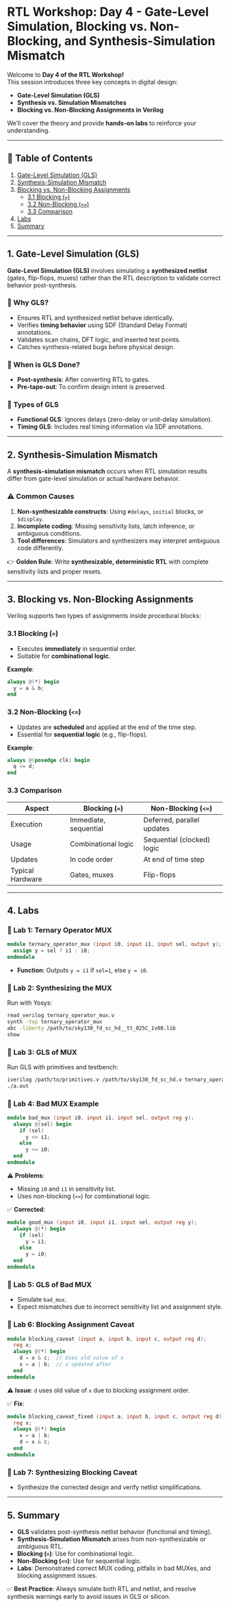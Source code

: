 # RTL Workshop: Day 4 - Gate-Level Simulation, Blocking vs. Non-Blocking, and Synthesis-Simulation Mismatch

Welcome to **Day 4 of the RTL Workshop!**  
This session introduces three key concepts in digital design:

- **Gate-Level Simulation (GLS)**  
- **Synthesis vs. Simulation Mismatches**  
- **Blocking vs. Non-Blocking Assignments in Verilog**  

We’ll cover the theory and provide **hands-on labs** to reinforce your understanding.

---

## 📑 Table of Contents
1. [Gate-Level Simulation (GLS)](#1-gate-level-simulation-gls)  
2. [Synthesis-Simulation Mismatch](#2-synthesis-simulation-mismatch)  
3. [Blocking vs. Non-Blocking Assignments](#3-blocking-vs-non-blocking-assignments)  
   - [3.1 Blocking (`=`)](#31-blocking)  
   - [3.2 Non-Blocking (`<=`)](#32-non-blocking)  
   - [3.3 Comparison](#33-comparison)  
4. [Labs](#4-labs)  
5. [Summary](#5-summary)  

---

## 1. Gate-Level Simulation (GLS)

**Gate-Level Simulation (GLS)** involves simulating a **synthesized netlist** (gates, flip-flops, muxes) rather than the RTL description to validate correct behavior post-synthesis.

### 🔹 Why GLS?
- Ensures RTL and synthesized netlist behave identically.  
- Verifies **timing behavior** using SDF (Standard Delay Format) annotations.  
- Validates scan chains, DFT logic, and inserted test points.  
- Catches synthesis-related bugs before physical design.  

### 🔹 When is GLS Done?
- **Post-synthesis**: After converting RTL to gates.  
- **Pre-tape-out**: To confirm design intent is preserved.  

### 🔹 Types of GLS
- **Functional GLS**: Ignores delays (zero-delay or unit-delay simulation).  
- **Timing GLS**: Includes real timing information via SDF annotations.  

---

## 2. Synthesis-Simulation Mismatch

A **synthesis-simulation mismatch** occurs when RTL simulation results differ from gate-level simulation or actual hardware behavior.

### ⚠️ Common Causes
1. **Non-synthesizable constructs**: Using `#delays`, `initial` blocks, or `$display`.  
2. **Incomplete coding**: Missing sensitivity lists, latch inference, or ambiguous conditions.  
3. **Tool differences**: Simulators and synthesizers may interpret ambiguous code differently.  

👉 **Golden Rule**: Write **synthesizable, deterministic RTL** with complete sensitivity lists and proper resets.

---

## 3. Blocking vs. Non-Blocking Assignments

Verilog supports two types of assignments inside procedural blocks:

### 3.1 Blocking (`=`)
- Executes **immediately** in sequential order.  
- Suitable for **combinational logic**.  

**Example**:
```verilog
always @(*) begin
  y = a & b;
end
```

### 3.2 Non-Blocking (`<=`)
- Updates are **scheduled** and applied at the end of the time step.  
- Essential for **sequential logic** (e.g., flip-flops).  

**Example**:
```verilog
always @(posedge clk) begin
  q <= d;
end
```

### 3.3 Comparison
| Aspect            | Blocking (`=`)               | Non-Blocking (`<=`)         |
|-------------------|-----------------------------|-----------------------------|
| Execution         | Immediate, sequential       | Deferred, parallel updates  |
| Usage             | Combinational logic         | Sequential (clocked) logic  |
| Updates           | In code order               | At end of time step         |
| Typical Hardware  | Gates, muxes                | Flip-flops                  |

---

## 4. Labs

### 🔹 Lab 1: Ternary Operator MUX
```verilog
module ternary_operator_mux (input i0, input i1, input sel, output y);
  assign y = sel ? i1 : i0;
endmodule
```
- **Function**: Outputs `y = i1` if `sel=1`, else `y = i0`.

### 🔹 Lab 2: Synthesizing the MUX
Run with Yosys:
```bash
read_verilog ternary_operator_mux.v
synth -top ternary_operator_mux
abc -liberty /path/to/sky130_fd_sc_hd__tt_025C_1v80.lib
show
```

### 🔹 Lab 3: GLS of MUX
Run GLS with primitives and testbench:
```bash
iverilog /path/to/primitives.v /path/to/sky130_fd_sc_hd.v ternary_operator_mux.v tb_mux.v
./a.out
```

### 🔹 Lab 4: Bad MUX Example
```verilog
module bad_mux (input i0, input i1, input sel, output reg y);
  always @(sel) begin
    if (sel)
      y <= i1;
    else
      y <= i0;
  end
endmodule
```
⚠️ **Problems**:
- Missing `i0` and `i1` in sensitivity list.  
- Uses non-blocking (`<=`) for combinational logic.  

✅ **Corrected**:
```verilog
module good_mux (input i0, input i1, input sel, output reg y);
  always @(*) begin
    if (sel)
      y = i1;
    else
      y = i0;
  end
endmodule
```

### 🔹 Lab 5: GLS of Bad MUX
- Simulate `bad_mux`.  
- Expect mismatches due to incorrect sensitivity list and assignment style.

### 🔹 Lab 6: Blocking Assignment Caveat
```verilog
module blocking_caveat (input a, input b, input c, output reg d);
  reg x;
  always @(*) begin
    d = x & c;  // Uses old value of x
    x = a | b;  // x updated after
  end
endmodule
```
⚠️ **Issue**: `d` uses old value of `x` due to blocking assignment order.  

✅ **Fix**:
```verilog
module blocking_caveat_fixed (input a, input b, input c, output reg d);
  reg x;
  always @(*) begin
    x = a | b;
    d = x & c;
  end
endmodule
```

### 🔹 Lab 7: Synthesizing Blocking Caveat
- Synthesize the corrected design and verify netlist simplifications.

---

## 5. Summary
- **GLS** validates post-synthesis netlist behavior (functional and timing).  
- **Synthesis-Simulation Mismatch** arises from non-synthesizable or ambiguous RTL.  
- **Blocking (`=`)**: Use for combinational logic.  
- **Non-Blocking (`<=`)**: Use for sequential logic.  
- **Labs**: Demonstrated correct MUX coding, pitfalls in bad MUXes, and blocking assignment issues.  

✅ **Best Practice**: Always simulate both RTL and netlist, and resolve synthesis warnings early to avoid issues in GLS or silicon.
